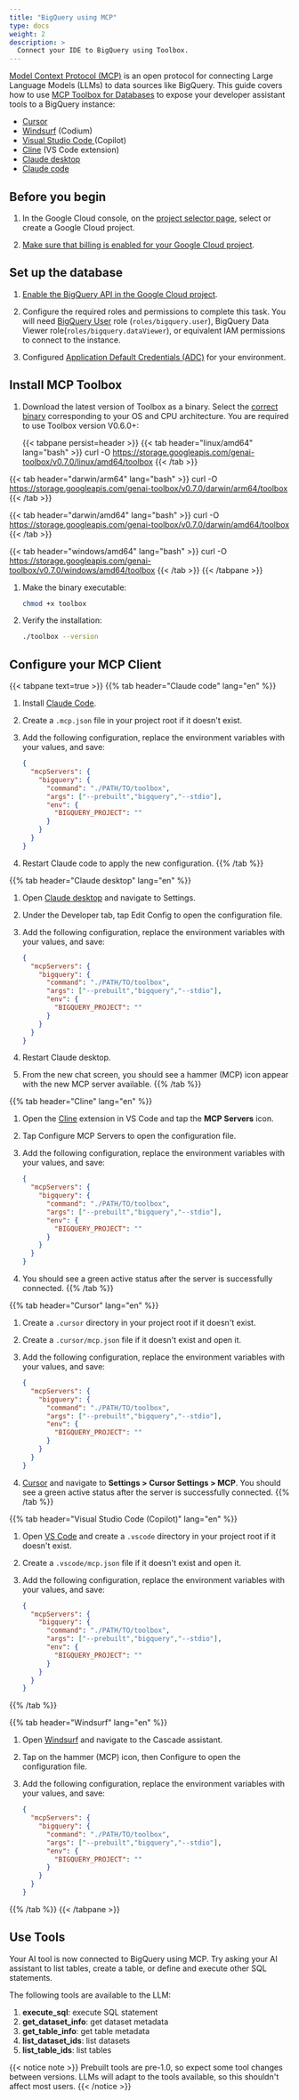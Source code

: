 ```yaml
---
title: "BigQuery using MCP"
type: docs
weight: 2
description: >
  Connect your IDE to BigQuery using Toolbox.
---
```


[Model Context Protocol (MCP)](https://modelcontextprotocol.io/introduction) is an open protocol for connecting Large Language Models (LLMs) to data sources like BigQuery. This guide covers how to use [MCP Toolbox for Databases][toolbox] to expose your developer assistant tools to a BigQuery instance:

* [Cursor][cursor]
* [Windsurf][windsurf] (Codium)
* [Visual Studio Code ][vscode] (Copilot)
* [Cline][cline]  (VS Code extension)
* [Claude desktop][claudedesktop]
* [Claude code][claudecode]

[toolbox]: https://github.com/googleapis/genai-toolbox
[cursor]: #configure-your-mcp-client
[windsurf]: #configure-your-mcp-client
[vscode]: #configure-your-mcp-client
[cline]: #configure-your-mcp-client
[claudedesktop]: #configure-your-mcp-client
[claudecode]: #configure-your-mcp-client

## Before you begin

1. In the Google Cloud console, on the [project selector page](https://console.cloud.google.com/projectselector2/home/dashboard), select or create a Google Cloud project.

1. [Make sure that billing is enabled for your Google Cloud project](https://cloud.google.com/billing/docs/how-to/verify-billing-enabled#confirm_billing_is_enabled_on_a_project).


## Set up the database

1. [Enable the BigQuery API in the Google Cloud project](https://console.cloud.google.com/flows/enableapi?apiid=bigquery.googleapis.com&redirect=https://console.cloud.google.com).

1. Configure the required roles and permissions to complete this task. You will need [BigQuery User](https://cloud.google.com/bigquery/docs/access-control) role (`roles/bigquery.user`), BigQuery Data Viewer role(`roles/bigquery.dataViewer`), or equivalent IAM permissions to connect to the instance.

1. Configured [Application Default Credentials (ADC)](https://cloud.google.com/docs/authentication/set-up-adc-local-dev-environment) for your environment.

## Install MCP Toolbox

1. Download the latest version of Toolbox as a binary. Select the [correct binary](https://github.com/googleapis/genai-toolbox/releases) corresponding to your OS and CPU architecture. You are required to use Toolbox version V0.6.0+:

   <!-- {x-release-please-start-version} -->
   {{< tabpane persist=header >}}
{{< tab header="linux/amd64" lang="bash" >}}
curl -O https://storage.googleapis.com/genai-toolbox/v0.7.0/linux/amd64/toolbox
{{< /tab >}}

{{< tab header="darwin/arm64" lang="bash" >}}
curl -O https://storage.googleapis.com/genai-toolbox/v0.7.0/darwin/arm64/toolbox
{{< /tab >}}

{{< tab header="darwin/amd64" lang="bash" >}}
curl -O https://storage.googleapis.com/genai-toolbox/v0.7.0/darwin/amd64/toolbox
{{< /tab >}}

{{< tab header="windows/amd64" lang="bash" >}}
curl -O https://storage.googleapis.com/genai-toolbox/v0.7.0/windows/amd64/toolbox
{{< /tab >}}
{{< /tabpane >}}
    <!-- {x-release-please-end} -->


1. Make the binary executable:

    ```bash
    chmod +x toolbox
    ```

1. Verify the installation:

    ```bash
    ./toolbox --version
    ```

## Configure your MCP Client

{{< tabpane text=true >}}
{{% tab header="Claude code" lang="en" %}}

1. Install [Claude Code](https://docs.anthropic.com/en/docs/agents-and-tools/claude-code/overview).
1. Create a `.mcp.json` file in your project root if it doesn't exist.
1. Add the following configuration, replace the environment variables with your values, and save:

    ```json
    {
      "mcpServers": {
        "bigquery": {
          "command": "./PATH/TO/toolbox",
          "args": ["--prebuilt","bigquery","--stdio"],
          "env": {
            "BIGQUERY_PROJECT": ""
          }
        }
      }
    }
    ```


1. Restart Claude code to apply the new configuration.
{{% /tab %}}

{{% tab header="Claude desktop" lang="en" %}}

1. Open [Claude desktop](https://claude.ai/download) and navigate to Settings.
1. Under the Developer tab, tap Edit Config to open the configuration file.
1. Add the following configuration, replace the environment variables with your values, and save:

    ```json
    {
      "mcpServers": {
        "bigquery": {
          "command": "./PATH/TO/toolbox",
          "args": ["--prebuilt","bigquery","--stdio"],
          "env": {
            "BIGQUERY_PROJECT": ""
          }
        }
      }
    }
    ```


1. Restart Claude desktop.
1. From the new chat screen, you should see a hammer (MCP) icon appear with the new MCP server available.
{{% /tab %}}

{{% tab header="Cline" lang="en" %}}

1. Open the [Cline](https://github.com/cline/cline) extension in VS Code and tap the **MCP Servers** icon.
1. Tap Configure MCP Servers to open the configuration file.
1. Add the following configuration, replace the environment variables with your values, and save:

    ```json
    {
      "mcpServers": {
        "bigquery": {
          "command": "./PATH/TO/toolbox",
          "args": ["--prebuilt","bigquery","--stdio"],
          "env": {
            "BIGQUERY_PROJECT": ""
          }
        }
      }
    }
    ```


1. You should see a green active status after the server is successfully connected.
{{% /tab %}}

{{% tab header="Cursor" lang="en" %}}

1. Create a `.cursor` directory in your project root if it doesn't exist.
1. Create a `.cursor/mcp.json` file if it doesn't exist and open it.
1. Add the following configuration, replace the environment variables with your values, and save:

    ```json
    {
      "mcpServers": {
        "bigquery": {
          "command": "./PATH/TO/toolbox",
          "args": ["--prebuilt","bigquery","--stdio"],
          "env": {
            "BIGQUERY_PROJECT": ""
          }
        }
      }
    }
    ```


1. [Cursor](https://www.cursor.com/) and navigate to **Settings > Cursor Settings > MCP**. You should see a green active status after the server is successfully connected.
{{% /tab %}}

{{% tab header="Visual Studio Code (Copilot)" lang="en" %}}

1. Open [VS Code](https://code.visualstudio.com/docs/copilot/overview) and create a `.vscode` directory in your project root if it doesn't exist.
1. Create a `.vscode/mcp.json` file if it doesn't exist and open it.
1. Add the following configuration, replace the environment variables with your values, and save:

    ```json
    {
      "mcpServers": {
        "bigquery": {
          "command": "./PATH/TO/toolbox",
          "args": ["--prebuilt","bigquery","--stdio"],
          "env": {
            "BIGQUERY_PROJECT": ""
          }
        }
      }
    }
    ```


{{% /tab %}}

{{% tab header="Windsurf" lang="en" %}}

1. Open [Windsurf](https://docs.codeium.com/windsurf) and navigate to the Cascade assistant.
1. Tap on the hammer (MCP) icon, then Configure to open the configuration file.
1. Add the following configuration, replace the environment variables with your values, and save:

    ```json
    {
      "mcpServers": {
        "bigquery": {
          "command": "./PATH/TO/toolbox",
          "args": ["--prebuilt","bigquery","--stdio"],
          "env": {
            "BIGQUERY_PROJECT": ""
          }
        }
      }
    }
    ```


{{% /tab %}}
{{< /tabpane >}}

## Use Tools

Your AI tool is now connected to BigQuery using MCP. Try asking your AI assistant to list tables, create a table, or define and execute other SQL statements.

The following tools are available to the LLM:

1. **execute_sql**: execute SQL statement
1. **get_dataset_info**: get dataset metadata
1. **get_table_info**: get table metadata
1. **list_dataset_ids**: list datasets
1. **list_table_ids**: list tables

{{< notice note >}}
Prebuilt tools are pre-1.0, so expect some tool changes between versions. LLMs will adapt to the tools available, so this shouldn't affect most users.
{{< /notice >}}